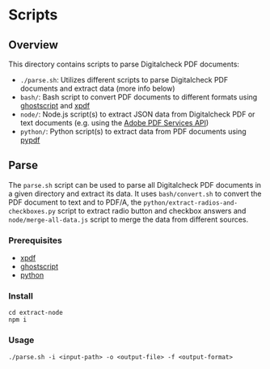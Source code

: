 # Scripts

## Overview 

This directory contains scripts to parse Digitalcheck PDF documents:

- `./parse.sh`: Utilizes different scripts to parse Digitalcheck PDF documents and extract data (more info below)
- `bash/`: Bash script to convert PDF documents to different formats using
  [ghostscript](https://www.ghostscript.com/) and [xpdf](https://www.xpdfreader.com/)
- `node/`: Node.js script(s) to extract JSON data from Digitalcheck PDF or text documents
  (e.g. using the [Adobe PDF Services API](https://developer.adobe.com/document-services/docs/overview/pdf-services-api/))
- `python/`: Python script(s) to extract data from PDF documents using
  [pypdf](https://pypdf.readthedocs.io/en/stable/index.html)

## Parse 

The `parse.sh` script can be used to parse all Digitalcheck PDF documents in a given directory and 
extract its data. It uses `bash/convert.sh` to convert the PDF document to text and to PDF/A, the 
`python/extract-radios-and-checkboxes.py` script to extract radio button and checkbox answers
and `node/merge-all-data.js` script to merge the data from different sources.

### Prerequisites

- [xpdf](https://www.xpdfreader.com/)
- [ghostscript](https://www.ghostscript.com/)
- [python](https://www.python.org/)

### Install

```
cd extract-node
npm i
```

### Usage

```
./parse.sh -i <input-path> -o <output-file> -f <output-format> 
```
